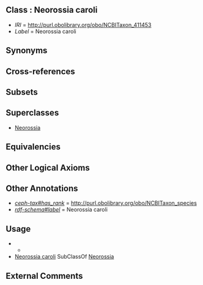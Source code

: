 
## Class : Neorossia caroli

 * *IRI* = http://purl.obolibrary.org/obo/NCBITaxon_411453
 * *Label* = Neorossia caroli

## Synonyms


## Cross-references


## Subsets


## Superclasses

 * [Neorossia](../../NCBITaxon/52/NCBITaxon_411452.md)

## Equivalencies


## Other Logical Axioms


## Other Annotations

 * *[ceph-tax#has_rank](../../ceph-tax#has/nk/ceph-tax#has_rank.md)* = http://purl.obolibrary.org/obo/NCBITaxon_species
 * *[rdf-schema#label](../../el/rdf-schema#label.md)* = Neorossia caroli

## Usage

 * -
 * [Neorossia caroli](../../NCBITaxon/53/NCBITaxon_411453.md) SubClassOf [Neorossia](../../NCBITaxon/52/NCBITaxon_411452.md)

## External Comments

